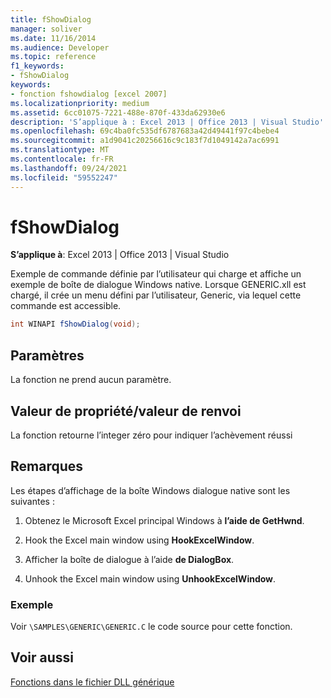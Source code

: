 ```yaml
---
title: fShowDialog
manager: soliver
ms.date: 11/16/2014
ms.audience: Developer
ms.topic: reference
f1_keywords:
- fShowDialog
keywords:
- fonction fshowdialog [excel 2007]
ms.localizationpriority: medium
ms.assetid: 6cc01075-7221-488e-870f-433da62930e6
description: 'S’applique à : Excel 2013 | Office 2013 | Visual Studio'
ms.openlocfilehash: 69c4ba0fc535df6787683a42d49441f97c4bebe4
ms.sourcegitcommit: a1d9041c20256616c9c183f7d1049142a7ac6991
ms.translationtype: MT
ms.contentlocale: fr-FR
ms.lasthandoff: 09/24/2021
ms.locfileid: "59552247"
---
```

# <a name="fshowdialog"></a>fShowDialog

 **S’applique à**: Excel 2013 | Office 2013 | Visual Studio 
  
Exemple de commande définie par l’utilisateur qui charge et affiche un exemple de boîte de dialogue Windows native. Lorsque GENERIC.xll est chargé, il crée un menu défini par l’utilisateur, Generic, via lequel cette commande est accessible.
  
```cs
int WINAPI fShowDialog(void);
```

## <a name="parameters"></a>Paramètres

La fonction ne prend aucun paramètre.
  
## <a name="property-valuereturn-value"></a>Valeur de propriété/valeur de renvoi

La fonction retourne l’integer zéro pour indiquer l’achèvement réussi
  
## <a name="remarks"></a>Remarques

Les étapes d’affichage de la boîte Windows dialogue native sont les suivantes :
  
1. Obtenez le Microsoft Excel principal Windows à **l’aide de GetHwnd**.
    
2. Hook the Excel main window using **HookExcelWindow**.
    
3. Afficher la boîte de dialogue à l’aide **de DialogBox**.
    
4. Unhook the Excel main window using **UnhookExcelWindow**.
    
### <a name="example"></a>Exemple

Voir  `\SAMPLES\GENERIC\GENERIC.C` le code source pour cette fonction. 
  
## <a name="see-also"></a>Voir aussi



[Fonctions dans le fichier DLL générique](functions-in-the-generic-dll.md)

